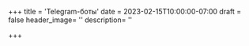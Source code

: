 +++
title = 'Telegram-боты'
date = 2023-02-15T10:00:00-07:00
draft = false
header_image= ''
description= ''

+++
